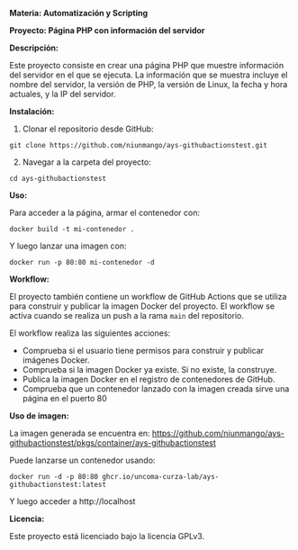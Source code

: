 
**Materia: Automatización y Scripting**

**Proyecto:
   Página PHP con información del servidor**

**Descripción:**

Este proyecto consiste en crear una página PHP que muestre información del servidor en el que se ejecuta. La información que se muestra incluye el nombre del servidor, la versión de PHP, la versión de Linux, la fecha y hora actuales, y la IP del servidor.

**Instalación:**

1. Clonar el repositorio desde GitHub:

```
git clone https://github.com/niunmango/ays-githubactionstest.git
```

2. Navegar a la carpeta del proyecto:

```
cd ays-githubactionstest
```

**Uso:**

Para acceder a la página, armar el contenedor con:

```
docker build -t mi-contenedor .
```

Y luego lanzar una imagen con:

```
docker run -p 80:80 mi-contenedor -d
```

**Workflow:**

El proyecto también contiene un workflow de GitHub Actions que se utiliza para construir y publicar la imagen Docker del proyecto. El workflow se activa cuando se realiza un push a la rama `main` del repositorio.

El workflow realiza las siguientes acciones:

* Comprueba si el usuario tiene permisos para construir y publicar imágenes Docker.
* Comprueba si la imagen Docker ya existe. Si no existe, la construye.
* Publica la imagen Docker en el registro de contenedores de GitHub.
* Comprueba que un contenedor lanzado con la imagen creada sirve una página en el puerto 80

**Uso de imagen:**

La imagen generada se encuentra en: https://github.com/niunmango/ays-githubactionstest/pkgs/container/ays-githubactionstest

Puede lanzarse un contenedor usando:

```
docker run -d -p 80:80 ghcr.io/uncoma-curza-lab/ays-githubactionstest:latest
```

Y luego acceder a http://localhost

**Licencia:**

Este proyecto está licenciado bajo la licencia GPLv3.
